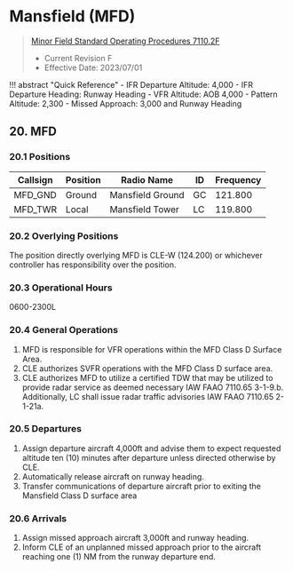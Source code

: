 # Mansfield (MFD)
> [Minor Field Standard Operating Procedures 7110.2F](../../authority-sections/7110.2F-authority.md)
> - Current Revision F
> - Effective Date: 2023/07/01

!!! abstract "Quick Reference"
    - IFR Departure Altitude: 4,000
    - IFR Departure Heading: Runway Heading
    - VFR Altitude: AOB 4,000
    - Pattern Altitude: 2,300
    - Missed Approach: 3,000 and Runway Heading


## 20. MFD

### 20.1 Positions
| Callsign | Position | Radio Name | ID | Frequency |
| -- | -- | -- | -- | -- |
| MFD_GND | Ground |  Mansfield Ground | GC | 121.800 |
| MFD_TWR | Local |  Mansfield Tower | LC | 119.800 |

### 20.2 Overlying Positions
The position directly overlying MFD is CLE-W (124.200) or whichever controller has responsibility over the position.

### 20.3 Operational Hours
0600-2300L


### 20.4 General Operations
1. MFD is responsible for VFR operations within the MFD Class D Surface Area. 
2. CLE authorizes SVFR operations with the MFD Class D surface area.
3. CLE authorizes MFD to utilize a certified TDW that may be utilized to provide radar service as deemed necessary IAW FAAO 7110.65 3-1-9.b. Additionally, LC shall issue radar traffic advisories IAW FAAO 7110.65 2-1-21a.


### 20.5 Departures
1. Assign departure aircraft 4,000ft and advise them to expect requested altitude ten (10) minutes after departure unless directed otherwise by CLE.
2. Automatically release aircraft on runway heading.
3. Transfer communications of departure aircraft prior to exiting the Mansfield Class D surface area

### 20.6 Arrivals
1. Assign missed approach aircraft 3,000ft and runway heading.
2. Inform CLE of an unplanned missed approach prior to the aircraft reaching one (1) NM from the runway departure end.